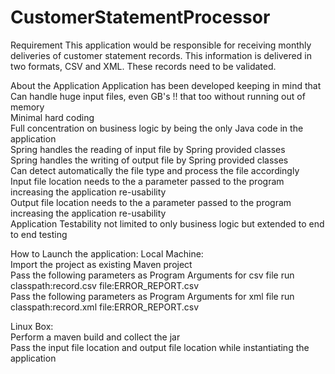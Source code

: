 # CustomerStatementProcessor
Requirement 
This application would be responsible for receiving monthly deliveries of customer statement records. This information is delivered in two formats, CSV and XML. These records need to be validated.

About the Application
Application has been developed keeping in mind that 
 <br/> Can handle huge input files, even GB's !! that too without running out of memory
 <br/> Minimal hard coding
 <br/> Full concentration on business logic by being the only Java code in the application
 <br/> Spring handles the reading of input file by Spring provided classes
 <br/> Spring handles the writing of output file by Spring provided classes
 <br/> Can detect automatically the file type and process the file accordingly
 <br/> Input file location needs to the a parameter passed to the program increasing the application re-usability
 <br/> Output file location needs to the a parameter passed to the program increasing the application re-usability
 <br/> Application Testability not limited to only business logic but extended to end to end testing
 
 How to Launch the application:
  Local Machine:
  <br/> Import the project as existing Maven project
  <br/> Pass the following parameters as Program Arguments for csv file run
  		classpath:record.csv file:ERROR_REPORT.csv
  <br/> Pass the following parameters as Program Arguments for xml file run
  		classpath:record.xml file:ERROR_REPORT.csv
  		
  Linux Box:
  <br/> Perform a maven build and collect the jar
  <br/> Pass the input file location and output file location while instantiating the application 
  
  
  
  